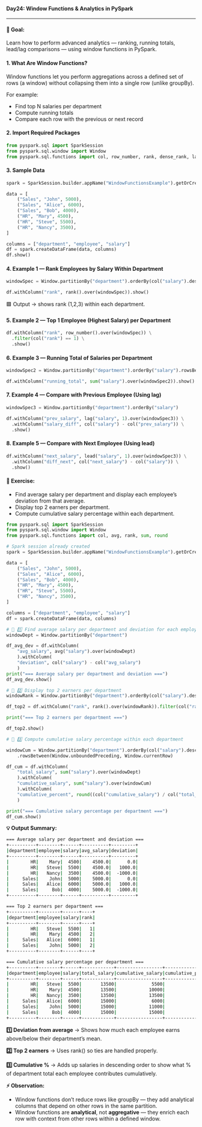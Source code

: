 #### Day24: Window Functions & Analytics in PySpark
---
#### 🎯 Goal:
Learn how to perform advanced analytics — ranking, running totals, lead/lag comparisons — using window functions in PySpark.
#### 1. What Are Window Functions?
Window functions let you perform aggregations across a defined set of rows (a window) without collapsing them into a single row (unlike groupBy).

For example:
- Find top N salaries per department
- Compute running totals
- Compare each row with the previous or next record
#### 2. Import Required Packages
``` python
from pyspark.sql import SparkSession
from pyspark.sql.window import Window
from pyspark.sql.functions import col, row_number, rank, dense_rank, lag, lead, sum
```
#### 3. Sample Data

``` python
spark = SparkSession.builder.appName("WindowFunctionsExample").getOrCreate()

data = [
    ("Sales", "John", 5000),
    ("Sales", "Alice", 6000),
    ("Sales", "Bob", 4000),
    ("HR", "Mary", 4500),
    ("HR", "Steve", 5500),
    ("HR", "Nancy", 3500),
]

columns = ["department", "employee", "salary"]
df = spark.createDataFrame(data, columns)
df.show()
```
#### 4. Example 1 — Rank Employees by Salary Within Department

``` python
windowSpec = Window.partitionBy("department").orderBy(col("salary").desc())

df.withColumn("rank", rank().over(windowSpec)).show()
```
🟩 Output → shows rank (1,2,3) within each department.

#### 5. Example 2 — Top 1 Employee (Highest Salary) per Department

``` python
df.withColumn("rank", row_number().over(windowSpec)) \
  .filter(col("rank") == 1) \
  .show()
```
#### 6. Example 3 — Running Total of Salaries per Department

``` python
windowSpec2 = Window.partitionBy("department").orderBy("salary").rowsBetween(Window.unboundedPreceding, 0)

df.withColumn("running_total", sum("salary").over(windowSpec2)).show()
```

#### 7. Example 4 — Compare with Previous Employee (Using lag)

``` python
windowSpec3 = Window.partitionBy("department").orderBy("salary")

df.withColumn("prev_salary", lag("salary", 1).over(windowSpec3)) \
  .withColumn("salary_diff", col("salary") - col("prev_salary")) \
  .show()
```

#### 8. Example 5 — Compare with Next Employee (Using lead)

``` python
df.withColumn("next_salary", lead("salary", 1).over(windowSpec3)) \
  .withColumn("diff_next", col("next_salary") - col("salary")) \
  .show()
```

#### 🧩 Exercise:

- Find average salary per department and display each employee’s deviation from that average. 
- Display top 2 earners per department. 
- Compute cumulative salary percentage within each department.

``` python
from pyspark.sql import SparkSession
from pyspark.sql.window import Window
from pyspark.sql.functions import col, avg, rank, sum, round

# Spark session already created
spark = SparkSession.builder.appName("WindowFunctionsExample").getOrCreate()

data = [
    ("Sales", "John", 5000),
    ("Sales", "Alice", 6000),
    ("Sales", "Bob", 4000),
    ("HR", "Mary", 4500),
    ("HR", "Steve", 5500),
    ("HR", "Nancy", 3500),
]

columns = ["department", "employee", "salary"]
df = spark.createDataFrame(data, columns)

# 🧩 1️⃣ Find average salary per department and deviation for each employee
windowDept = Window.partitionBy("department")

df_avg_dev = df.withColumn(
	"avg_salary", avg("salary").over(windowDept)
	).withColumn(
	"deviation", col("salary") - col("avg_salary")
	)
print("=== Average salary per department and deviation ===")
df_avg_dev.show()

# 🧩 2️⃣ Display top 2 earners per department
windowRank = Window.partitionBy("department").orderBy(col("salary").desc())

df_top2 = df.withColumn("rank", rank().over(windowRank)).filter(col("rank") <= 2)

print("=== Top 2 earners per department ===")

df_top2.show()

# 🧩 3️⃣ Compute cumulative salary percentage within each department

windowCum = Window.partitionBy("department").orderBy(col("salary").desc())\
	.rowsBetween(Window.unboundedPreceding, Window.currentRow)

df_cum = df.withColumn(
	"total_salary", sum("salary").over(windowDept)
	).withColumn(
	"cumulative_salary", sum("salary").over(windowCum)
	).withColumn(
	"cumulative_percent", round((col("cumulative_salary") / col("total_salary")) * 100, 2)
	)

print("=== Cumulative salary percentage per department ===")
df_cum.show()
```
**💡 Output Summary:**
``` bash
=== Average salary per department and deviation ===
+----------+--------+------+----------+---------+                               
|department|employee|salary|avg_salary|deviation|
+----------+--------+------+----------+---------+
|        HR|    Mary|  4500|    4500.0|      0.0|
|        HR|   Steve|  5500|    4500.0|   1000.0|
|        HR|   Nancy|  3500|    4500.0|  -1000.0|
|     Sales|    John|  5000|    5000.0|      0.0|
|     Sales|   Alice|  6000|    5000.0|   1000.0|
|     Sales|     Bob|  4000|    5000.0|  -1000.0|
+----------+--------+------+----------+---------+

=== Top 2 earners per department ===
+----------+--------+------+----+
|department|employee|salary|rank|
+----------+--------+------+----+
|        HR|   Steve|  5500|   1|
|        HR|    Mary|  4500|   2|
|     Sales|   Alice|  6000|   1|
|     Sales|    John|  5000|   2|
+----------+--------+------+----+

=== Cumulative salary percentage per department ===
+----------+--------+------+------------+-----------------+------------------+
|department|employee|salary|total_salary|cumulative_salary|cumulative_percent|
+----------+--------+------+------------+-----------------+------------------+
|        HR|   Steve|  5500|       13500|             5500|             40.74|
|        HR|    Mary|  4500|       13500|            10000|             74.07|
|        HR|   Nancy|  3500|       13500|            13500|             100.0|
|     Sales|   Alice|  6000|       15000|             6000|              40.0|
|     Sales|    John|  5000|       15000|            11000|             73.33|
|     Sales|     Bob|  4000|       15000|            15000|             100.0|
+----------+--------+------+------------+-----------------+------------------+
```
**1️⃣ Deviation from average** → Shows how much each employee earns above/below their department’s mean.

**2️⃣ Top 2 earners** → Uses rank() so ties are handled properly.

**3️⃣ Cumulative %** → Adds up salaries in descending order to show what % of department total each employee contributes cumulatively.

**⚡ Observation:**

- Window functions don’t reduce rows like groupBy — they add analytical columns that depend on other rows in the same partition.
- Window functions are **analytical**, not **aggregative** — they enrich each row with context from other rows within a defined window.